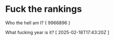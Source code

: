 # Fuck the rankings

Who the hell am I?
{ 9966896 }

What fucking year is it?
[ 2025-02-18T17:43:20Z ]
